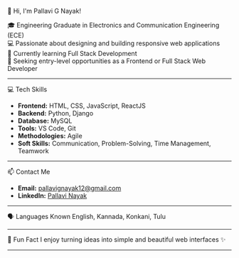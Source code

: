 👋 Hi, I'm Pallavi G Nayak!

🎓 Engineering Graduate in Electronics and Communication Engineering (ECE)  
💻 Passionate about designing and building responsive web applications  
🌱 Currently learning Full Stack Development  
🚀 Seeking entry-level opportunities as a Frontend or Full Stack Web Developer

---

 💻 Tech Skills
- **Frontend:** HTML, CSS, JavaScript, ReactJS
- **Backend:** Python, Django
- **Database:** MySQL  
- **Tools:** VS Code, Git
- **Methodologies:** Agile
- **Soft Skills:** Communication, Problem-Solving, Time Management, Teamwork

---


 📫 Contact Me
- **Email:** pallavignayak12@gmail.com  
- **LinkedIn:** [Pallavi Nayak](https://www.linkedin.com/in/pallavi-n-1a4785353)

---

 🗣️ Languages Known
English, Kannada, Konkani, Tulu

---

 🌟 Fun Fact
I enjoy turning ideas into simple and beautiful web interfaces ✨

---
